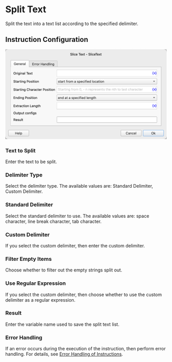 # Split Text

Split the text into a text list according to the specified delimiter.

## Instruction Configuration

![General Configuration Dialog for Split Text](split_text_general_config.png)

### Text to Split

Enter the text to be split.

### Delimiter Type

Select the delimiter type. The available values are: Standard Delimiter, Custom Delimiter.

### Standard Delimiter

Select the standard delimiter to use. The available values are: space character, line break character, tab character.

### Custom Delimiter

If you select the custom delimiter, then enter the custom delimiter.

### Filter Empty Items

Choose whether to filter out the empty strings split out.

### Use Regular Expression

If you select the custom delimiter, then choose whether to use the custom delimiter as a regular expression.

### Result

Enter the variable name used to save the split text list.

### Error Handling

If an error occurs during the execution of the instruction, then perform error handling. For details, see [Error Handling of Instructions](../../../manual/error_handling.md).
